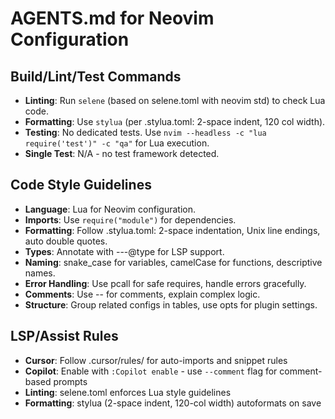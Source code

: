 # AGENTS.md for Neovim Configuration

## Build/Lint/Test Commands
- **Linting**: Run `selene` (based on selene.toml with neovim std) to check Lua code.
- **Formatting**: Use `stylua` (per .stylua.toml: 2-space indent, 120 col width).
- **Testing**: No dedicated tests. Use `nvim --headless -c "lua require('test')" -c "qa"` for Lua execution.
- **Single Test**: N/A - no test framework detected.

## Code Style Guidelines
- **Language**: Lua for Neovim configuration.
- **Imports**: Use `require("module")` for dependencies.
- **Formatting**: Follow .stylua.toml: 2-space indentation, Unix line endings, auto double quotes.
- **Types**: Annotate with ---@type for LSP support.
- **Naming**: snake_case for variables, camelCase for functions, descriptive names.
- **Error Handling**: Use pcall for safe requires, handle errors gracefully.
- **Comments**: Use -- for comments, explain complex logic.
- **Structure**: Group related configs in tables, use opts for plugin settings.

## LSP/Assist Rules
- **Cursor**: Follow .cursor/rules/ for auto-imports and snippet rules
- **Copilot**: Enable with `:Copilot enable` - use `--comment` flag for comment-based prompts
- **Linting**: selene.toml enforces Lua style guidelines
- **Formatting**: stylua (2-space indent, 120-col width) autoformats on save